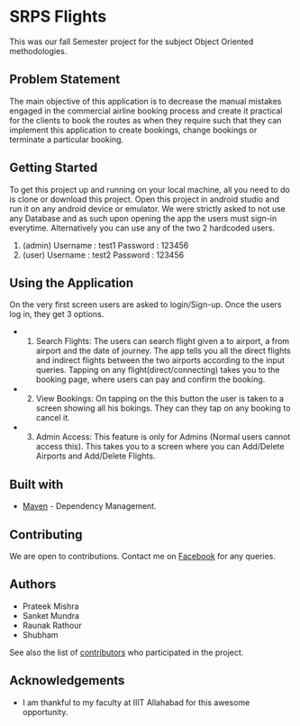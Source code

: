 # SRPS Flights

This was our fall Semester project for the subject Object Oriented methodologies. 

## Problem Statement

The main objective of this application is to decrease the manual mistakes engaged in the commercial airline booking process and create it practical for the clients to book the routes as when they require such that they can implement this application to create bookings, change bookings or terminate a particular booking.

## Getting Started

To get this project up and running on your local machine, all you need to do is clone or download this project. Open this project in android studio and run it on any android device or emulator.  We were strictly asked to not use any Database and as such upon opening the app the users must sign-in everytime. Alternatively you can use any of the two 2 hardcoded users.
1.  (admin)
	Username : test1
	Password : 123456
2.  (user)
	Username : test2
	Password : 123456

## Using the Application

On the very first screen users are asked to login/Sign-up. Once the users log in, they get 3 options.

* 1. Search Flights: The users can search flight given a to airport, a from airport and the date of journey. The app tells you all the direct flights and indirect flights between the two airports according to the input queries. Tapping on any flight(direct/connecting) takes you to the booking page, where users can pay and confirm the booking.

* 2. View Bookings: On tapping on the this button the user is taken to a screen showing all his bokings. They can they tap on any booking to cancel it.

* 3. Admin Access: This feature is only for Admins (Normal users cannot access this). This takes you to a screen where you can Add/Delete Airports and Add/Delete Flights.

## Built with

* [Maven](https://dl.google.com/dl/android/maven2/index.html) - Dependency Management.

## Contributing

We are open to contributions. Contact me on [Facebook](https://www.facebook.com/mishraprateekaries) for any queries.

## Authors

* Prateek Mishra
* Sanket Mundra
* Raunak Rathour
* Shubham 

See also the list of [contributors](https://github.com/MiKinshu/SRPS-Flights/graphs/contributors) who participated in the project.

## Acknowledgements
* I am thankful to my faculty at IIIT Allahabad for this awesome opportunity.